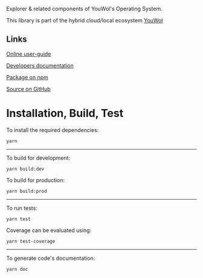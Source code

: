 Explorer & related components of YouWol's Operating System.

This library is part of the hybrid cloud/local ecosystem 
[YouWol](https://platform.youwol.com/applications/@youwol/platform/latest)

## Links

[Online user-guide](https://l.youwol.com/doc/@youwol/os-explorer)

[Developers documentation](https://platform.youwol.com/applications/@youwol/cdn-explorer/latest?package=@youwol/os-explorer)

[Package on npm](https://www.npmjs.com/package/@youwol/os-explorer)

[Source on GitHub](https://github.com/youwol/os-explorer)

# Installation, Build, Test

To install the required dependencies:

```shell
yarn
```
---
To build for development:

```shell
yarn build:dev
```

To build for production:

```shell
yarn build:prod
```
---


To run tests:
```shell
yarn test
```

Coverage can be evaluated using:
```shell
yarn test-coverage
```
---

To generate code's documentation:

```shell
yarn doc
```
